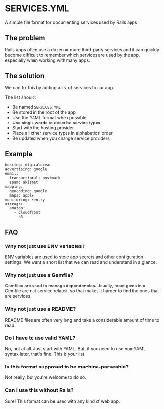 # SERVICES.YML

A simple file format for documenting services used by Rails apps

## The problem

Rails apps often use a dozen or more third-party services and it can quickly become difficult to remember which services are used by the app, especially when working with many apps.

## The solution

We can fix this by adding a list of services to our app.

The list should:
- Be named `SERVICES.YML`
- Be stored in the root of the app
- Use the YAML format when possible
- Use single words to describe service types
- Start with the hosting provider
- Place all other service types in alphabetical order
- Be updated when you change service providers

## Example

```
hosting: digitalocean
advertising: google
email:
  transactional: postmark
  spam: akismet
mapping:
  geocoding: google
  maps: apple
monitoring: sentry
storage:
  amazon:
    - cloudfront
    - s3
```

## FAQ

### Why not just use ENV variables?
ENV variables are used to store app secrets and other configuration settings. We want a short list that we can read and understand in a glance.

### Why not just use a Gemfile?
Gemfiles are used to manage dependencies. Usually, most gems in a Gemfile are not service related, so that makes it harder to find the ones that are services.

### Why not just use a README?
README files are often very long and take a considerable amount of time to read.

### Do I have to use valid YAML?
No, not at all. Just start with YAML. But, if you need to use non-YAML syntax later, that's fine. This is *your* list.

### Is this format supposed to be machine-parseable?
Not really, but you're welcome to do so.

### Can I use this without Rails?
Sure! This format can be used with any kind of web app.
